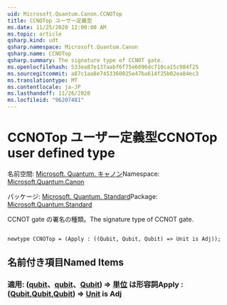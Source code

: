 ```yaml
---
uid: Microsoft.Quantum.Canon.CCNOTop
title: CCNOTop ユーザー定義型
ms.date: 11/25/2020 12:00:00 AM
ms.topic: article
qsharp.kind: udt
qsharp.namespace: Microsoft.Quantum.Canon
qsharp.name: CCNOTop
qsharp.summary: The signature type of CCNOT gate.
ms.openlocfilehash: 533ea87e137aabf6f75e6096dc710ca15c984f25
ms.sourcegitcommit: a87c1aa8e7453360025e47ba614f25b02ea84ec3
ms.translationtype: MT
ms.contentlocale: ja-JP
ms.lasthandoff: 11/26/2020
ms.locfileid: "96207481"
---
```

# <a name="ccnotop-user-defined-type"></a><span data-ttu-id="59e20-102">CCNOTop ユーザー定義型</span><span class="sxs-lookup"><span data-stu-id="59e20-102">CCNOTop user defined type</span></span>

<span data-ttu-id="59e20-103">名前空間: [Microsoft. Quantum. キャノン](xref:Microsoft.Quantum.Canon)</span><span class="sxs-lookup"><span data-stu-id="59e20-103">Namespace: [Microsoft.Quantum.Canon](xref:Microsoft.Quantum.Canon)</span></span>

<span data-ttu-id="59e20-104">パッケージ: [Microsoft. Quantum. Standard](https://nuget.org/packages/Microsoft.Quantum.Standard)</span><span class="sxs-lookup"><span data-stu-id="59e20-104">Package: [Microsoft.Quantum.Standard](https://nuget.org/packages/Microsoft.Quantum.Standard)</span></span>


<span data-ttu-id="59e20-105">CCNOT gate の署名の種類。</span><span class="sxs-lookup"><span data-stu-id="59e20-105">The signature type of CCNOT gate.</span></span>

```qsharp

newtype CCNOTop = (Apply : ((Qubit, Qubit, Qubit) => Unit is Adj));
```



## <a name="named-items"></a><span data-ttu-id="59e20-106">名前付き項目</span><span class="sxs-lookup"><span data-stu-id="59e20-106">Named Items</span></span>

### <a name="apply--qubitqubitqubit--unit--is-adj"></a><span data-ttu-id="59e20-107">適用: ([qubit](xref:microsoft.quantum.lang-ref.qubit)、[qubit](xref:microsoft.quantum.lang-ref.qubit)、[Qubit](xref:microsoft.quantum.lang-ref.qubit)) => [単位](xref:microsoft.quantum.lang-ref.unit)  は形容詞</span><span class="sxs-lookup"><span data-stu-id="59e20-107">Apply : ([Qubit](xref:microsoft.quantum.lang-ref.qubit),[Qubit](xref:microsoft.quantum.lang-ref.qubit),[Qubit](xref:microsoft.quantum.lang-ref.qubit)) => [Unit](xref:microsoft.quantum.lang-ref.unit)  is Adj</span></span>

